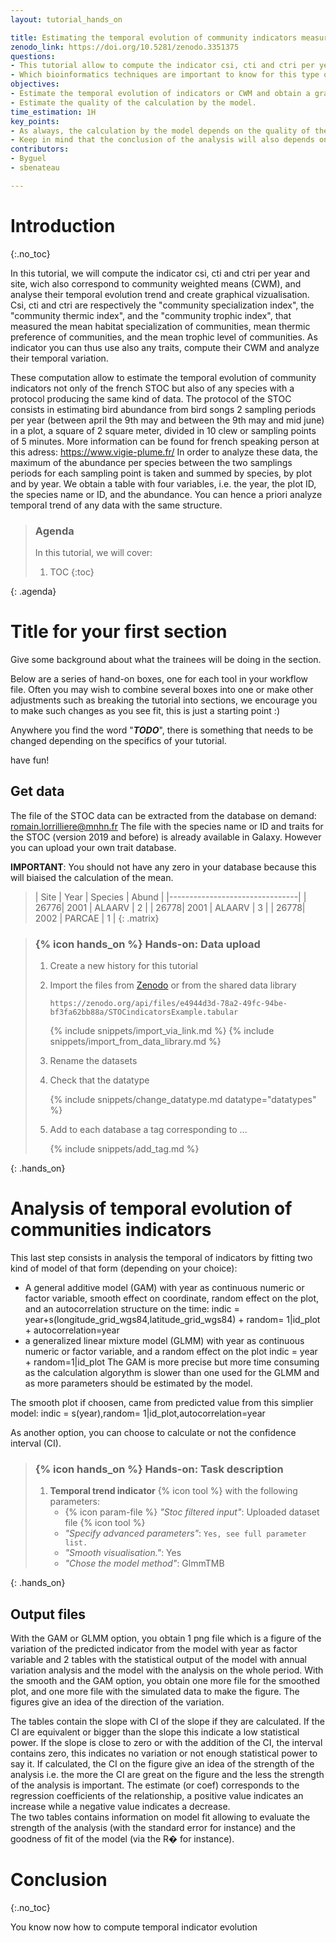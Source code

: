 ```yaml
---
layout: tutorial_hands_on

title: Estimating the temporal evolution of community indicators measured with the french STOC (Suivi temporel des oiseaux communs, or temporal tracking of common birds)
zenodo_link: https://doi.org/10.5281/zenodo.3351375
questions:
- This tutorial allow to compute the indicator csi, cti and ctri per year and site, wich also correspond to community weighted means (CWM), and analyse their temporal evolution trend and create graphical vizualisation.
- Which bioinformatics techniques are important to know for this type of data?
objectives:
- Estimate the temporal evolution of indicators or CWM and obtain a graphical visualization.
- Estimate the quality of the calculation by the model.
time_estimation: 1H
key_points:
- As always, the calculation by the model depends on the quality of the input data. The model will be more accurate with more data.
- Keep in mind that the conclusion of the analysis will also depends on the number of year you have in your data set. Be sure to have sufficient information on species responses to environmental changes before concludes.  
contributors:
- Byguel
- sbenateau

---
```



# Introduction
{:.no_toc}

<!-- This is a comment. -->

In this tutorial, we will compute the indicator csi, cti and ctri per year and site, wich also correspond to community weighted means (CWM), and analyse their temporal evolution trend and create graphical vizualisation.
Csi, cti and ctri are respectively the "community specialization index", the "community thermic index", and the "community trophic index", that measured the mean habitat specialization of communities, mean thermic preference of communities, and the mean trophic level of communities.
As indicator you can thus use also any traits, compute their CWM and analyze their temporal variation.

These computation allow to estimate the temporal evolution of community indicators not only of the french STOC but also of any species with a protocol producing the same kind of data.
The protocol of the STOC consists in estimating bird abundance from bird songs 2 sampling periods per year (between april the 9th may and between the 9th may and mid june) in a plot, a square of 2 square meter, divided in 10 clew or sampling points of 5 minutes.
More information can be found for french speaking person at this adress: https://www.vigie-plume.fr/
In order to analyze these data, the maximum of the abundance per species between the two samplings periods for each sampling point is taken  and summed by species, by plot and by year.
We obtain a table with four variables, i.e. the year, the plot ID, the species name or ID, and the abundance. You can hence a priori analyze temporal trend of any data with the same structure.

> ### Agenda
>
> In this tutorial, we will cover:
>
> 1. TOC
> {:toc}
>
{: .agenda}

# Title for your first section

Give some background about what the trainees will be doing in the section.

Below are a series of hand-on boxes, one for each tool in your workflow file.
Often you may wish to combine several boxes into one or make other adjustments such
as breaking the tutorial into sections, we encourage you to make such changes as you
see fit, this is just a starting point :)

Anywhere you find the word "***TODO***", there is something that needs to be changed
depending on the specifics of your tutorial.

have fun!

## Get data

The file of the STOC data can be extracted from the database on demand: romain.lorrilliere@mnhn.fr
The file with the species name or ID and traits for the STOC (version 2019 and before) is already available in Galaxy. However you can upload your own trait database.

**IMPORTANT**: You should not have any zero in your database because this will biaised the calculation of the mean.

> | Site | Year | Species | Abund  |
> |--------------------------------|
> | 26776| 2001 | ALAARV  | 2      |
> | 26778| 2001 | ALAARV  | 3      |
> | 26778| 2002 | PARCAE  | 1      |
{: .matrix}


> ### {% icon hands_on %} Hands-on: Data upload
>
> 1. Create a new history for this tutorial
> 2. Import the files from [Zenodo]() or from the shared data library
>
>    ```
>    https://zenodo.org/api/files/e4944d3d-78a2-49fc-94be-bf3fa62bb88a/STOCindicatorsExample.tabular
>    ```
>
>    {% include snippets/import_via_link.md %}
>    {% include snippets/import_from_data_library.md %}
>
> 3. Rename the datasets
> 4. Check that the datatype
>
>    {% include snippets/change_datatype.md datatype="datatypes" %}
>
> 5. Add to each database a tag corresponding to ...
>
>    {% include snippets/add_tag.md %}
>
{: .hands_on}

# Analysis of temporal evolution of communities indicators

This last step consists in analysis the temporal of indicators by fitting two kind of model of that form (depending on your choice):
- A general additive model (GAM) with year as continuous numeric or factor variable, smooth effect on coordinate, random effect on the plot, and an autocorrelation structure on the time:
indic = year+s(longitude_grid_wgs84,latitude_grid_wgs84) + random= 1|id_plot + autocorrelation=year
- a generalized linear mixture model (GLMM) with year as continuous numeric or factor variable, and a random effect on the plot
indic = year + random=1|id_plot
The GAM is more precise but more time consuming as the calculation algorythm is slower than one used for the GLMM and as more parameters should be estimated by the model.

The smooth plot if choosen, came from predicted value from this simplier model: indic = s(year),random= 1|id_plot,autocorrelation=year

As another option, you can choose to calculate or not the confidence interval (CI).

> ### {% icon hands_on %} Hands-on: Task description
>
> 1. **Temporal trend indicator** {% icon tool %} with the following parameters:
>    - {% icon param-file %} *"Stoc filtered input"*: Uploaded dataset file {% icon tool %}
>    - *"Specify advanced parameters"*: `Yes, see full parameter list.`
>    - *"Smooth visualisation."*: Yes
>    - *"Chose the model method"*: GlmmTMB
>
{: .hands_on}

## Output files
With the GAM or GLMM option, you obtain 1 png file which is a figure of the variation of the predicted indicator from the model with year as factor variable and 2 tables with the statistical output of the model with annual variation analysis and the model with the analysis on the whole period.
With the smooth and the GAM option, you obtain one more file for the smoothed plot, and one more file with the simulated data to make the figure.
The figures give an idea of the direction of the variation.

<!-- ![Alternative text](../../images/image_name "Graphical output of the temporal analysis of indicator evolution") -->

The tables contain the slope with CI of the slope if they are calculated. If the CI are equivalent or bigger than the slope this indicate a low statistical power. If the slope is close to zero or with the addition of the CI, the interval contains zero, this indicates no variation or not enough statistical power to say it. If calculated, the CI on the figure give an idea of the strength of the analysis i.e. the more the CI are great on the figure and the less the strength of the analysis is important.
The estimate (or coef) corresponds to the regression coefficients of the relationship, a positive value indicates an increase while a negative value indicates a decrease.  
The two tables contains information on model fit allowing to evaluate the strength of the analysis (with the standard error for instance) and the goodness of fit of the model (via the R� for instance).

<!-- ![Alternative text](../../images/image_name "Numerical output of the tamporal analysis of indicator evolution") -->


# Conclusion
{:.no_toc}

You know now how to compute temporal indicator evolution
